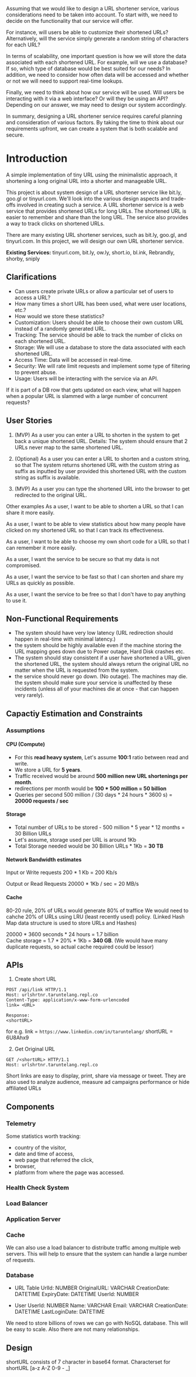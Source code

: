 Assuming that we would like to design a URL shortener service, various considerations need to be taken into account. To start with, we need to decide on the functionality that our service will offer. 

For instance, will users be able to customize their shortened URLs? 
Alternatively, will the service simply generate a random string of characters for each URL?

In terms of scalability, one important question is how we will store the data associated with each shortened URL. For example, will we use a database? If so, which type of database would be best suited for our needs? In addition, we need to consider how often data will be accessed and whether or not we will need to support real-time lookups.

Finally, we need to think about how our service will be used. Will users be interacting with it via a web interface? Or will they be using an API? Depending on our answer, we may need to design our system accordingly.

In summary, designing a URL shortener service requires careful planning and consideration of various factors. By taking the time to think about our requirements upfront, we can create a system that is both scalable and secure.

# Introduction 
A simple implementation of tiny URL using the minimalistic approach, it shortening a long original URL into a shorter and manageable URL.

This project is about system design of a URL shortener service like bit.ly, goo.gl or tinyurl.com. We'll look into the various design aspects and trade-offs involved in creating such a service. A URL shortener service is a web service that provides shortened URLs for long URLs. The shortened URL is easier to remember and share than the long URL. The service also provides a way to track clicks on shortened URLs.

There are many existing URL shortener services, such as bit.ly, goo.gl, and tinyurl.com. In this project, we will design our own URL shortener service.

**Existing Services:** 
tinyurl.com, bit.ly, ow.ly, short.io, bl.ink, Rebrandly, shorby, sniply

## Clarifications
- Can users create private URLs or allow a particular set of users to access a URL?
- How many times a short URL has been used, what were user locations, etc.? 
- How would we store these statistics? 
- Customization: Users should be able to choose their own custom URL instead of a randomly generated URL. 
- Tracking: The service should be able to track the number of clicks on each shortened URL. 
- Storage: We will use a database to store the data associated with each shortened URL. 
- Access Time: Data will be accessed in real-time. 
- Security: We will rate limit requests and implement some type of filtering to prevent abuse. 
- Usage: Users will be interacting with the service via an API. 

If it is part of a DB row that gets updated on each view, what will happen when a popular URL is slammed with a large number of concurrent requests?

## User Stories

1. (MVP) As a user you can enter a URL to shorten in the system to get back a unique shortened URL. 
Details: The system should ensure that 2 URLs never map to the same shortened URL.

2. (Optional) As a user you can enter a URL to shorten and a custom string, so that The system returns shortened URL with the custom string as suffix as inputted by user provided this shortened URL with the custom string as suffix is available. 

3. (MVP) As a user you can type the shortened URL into the browser to get redirected to the original URL. 

Other examples
As a user, I want to be able to shorten a URL so that I can share it more easily. 

As a user, I want to be able to view statistics about how many people have clicked on my shortened URL so that  I can track its effectiveness. 

As a user, I want to be able to choose my own short code for a URL so that I can remember it more easily. 

As a user, I want the service to be secure so that my data is not compromised. 

As a user, I want the service to be fast so that I can shorten and share my URLs as quickly as possible. 

As a user, I want the service to be free so that I don't have to pay anything to use it. 

## Non-Functional Requirements

- The system should have very low latency (URL redirection should happen in real-time with minimal latency.)
- the system should be highly available even if the machine storing the URL mapping goes down due to Power outage, Hard Disk crashes etc.
- The system should stay consistent if a user have shortened a URL, given the shortened URL, 
the system should always return the original URL no matter when the URL is requested from the system. 
- the service should never go down. (No outage). The machines may die. 
the system should make sure your service is unaffected by these incidents (unless all of your machines die at once - that can happen very rarely). 

## Capactiy Estimation and Constraints

### Assumptions
#### CPU (Compute)
- For this **read heavy system**, Let's assume **100:1** ratio between read and write.
- We store a URL for **5 years**.
- Traffic received would be around **500 million new URL shortenings per month**. 
- redirections per month would be **100 * 500 million = 50 billion**
- Queries per second 500 million / (30 days * 24 hours * 3600 s) = **20000 requests / sec**

#### Storage 
- Total number of URLs to be stored - 500 million * 5 year * 12 months = 30 Billion URLs
- Let's assume, storage used per URL is around 1Kb
- Total Storage needed would be 30 Billion URLs * 1Kb = **30 TB** 

#### Network Bandwidth estimates 
Input or Write requests
 200 * 1 Kb = 200 Kb/s

Output or Read Requests
20000 * 1Kb / sec = 20 MB/s

#### Cache
80-20 rule, 20% of URLs would generate 80% of traffice
We would need to cahche 20% of URLs using LRU (least recently used) policy. (Linked Hash Map data structure is used to store URLs and Hashes)

20000 * 3600 seconds * 24 hours = 1.7 billion  
Cache storage = 1.7 * 20% * 1Kb = **340 GB**. (We would have many duplicate requests, so actual cache required could be lessor)

## APIs

1. Create short URL

```
POST /api/link HTTP/1.1
Host: urlshrtnr.taruntelang.repl.co
Content-Type: application/x-www-form-urlencoded
link= <URL>

Response: 
<shortURL>
```
for e.g. link = `https://www.linkedin.com/in/taruntelang/`
shortURL =  6U8Ahx9

2. Get Original URL

```
GET /<shortURL> HTTP/1.1
Host: urlshrtnr.taruntelang.repl.co
```

Short links are easy to display, print, share via message or tweet. They are also used to analyze audience, measure ad campaigns performance or hide affiliated URLs 

## Components

### Telemetry
Some statistics worth tracking: 
- country of the visitor, 
- date and time of access, 
- web page that referred the click, 
- browser, 
- platform from where the page was accessed.

### Health Check System
### Load Balancer 
### Application Server
### Cache
We can also use a load balancer to distribute traffic among multiple web servers. This will help to ensure that the system can handle a large number of requests. 

### Database
- URL Table
   UrlId: NUMBER <PRIMARY KEY>
   OriginalURL: VARCHAR
   CreationDate: DATETIME
   ExpiryDate: DATETIME
   UserId: NUMBER <FOREIGN KEY>
 
 - User
   UserId: NUMBER <PRIMARY KEY>
   Name: VARCHAR
   Email: VARCHAR
   CreationDate: DATETIME
   LastLoginDate: DATETIME

We need to store billions of rows we can go with NoSQL database. This will be easy to scale. Also there are not many relationships.
  
## Design
shortURL consists of 7 character in base64 format. Characterset for shortURL [a-z A-Z 0-9 - _]  
